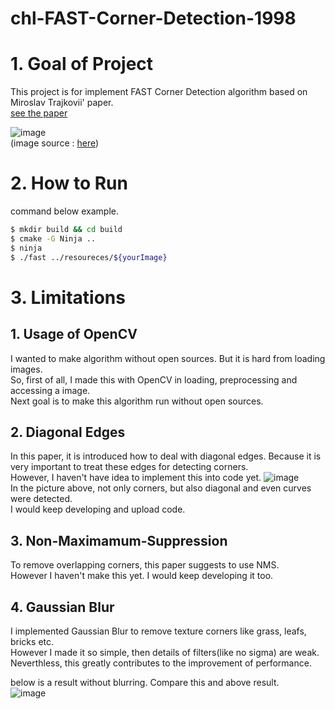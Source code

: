 # chl-FAST-Corner-Detection-1998

# 1. Goal of Project
This project is for implement FAST Corner Detection algorithm based on Miroslav Trajkovii' paper.   
[see the paper](https://s3.us-west-2.amazonaws.com/secure.notion-static.com/8fc91c3e-b24c-4f33-8935-d973e98803ae/Fast_Corner_Detection.pdf?X-Amz-Algorithm=AWS4-HMAC-SHA256&X-Amz-Content-Sha256=UNSIGNED-PAYLOAD&X-Amz-Credential=AKIAT73L2G45EIPT3X45%2F20220818%2Fus-west-2%2Fs3%2Faws4_request&X-Amz-Date=20220818T112735Z&X-Amz-Expires=86400&X-Amz-Signature=087280894890084dcb3a220fe11f2b582a7b326ba3665a52ea5acc77a1074c17&X-Amz-SignedHeaders=host&response-content-disposition=filename%20%3D%22Fast_Corner_Detection.pdf%22&x-id=GetObject)  

![image](https://user-images.githubusercontent.com/58837749/185526240-e7dd92c0-3175-4119-a7c9-fe4bdc99df51.png)  
(image source : [here](https://kr.123rf.com/photo_18646379_%EC%82%AC%EB%AC%B4%EC%8B%A4-%EA%B1%B4%EB%AC%BC%EC%97%90%EC%9E%88%EB%8A%94-%EB%A7%8E%EC%9D%80-%EC%B0%BD%EB%AC%B8%EB%93%A4.html))

# 2. How to Run
command below example.
```bash
$ mkdir build && cd build
$ cmake -G Ninja ..
$ ninja
$ ./fast ../resoureces/${yourImage}
```

# 3. Limitations
## 1. Usage of OpenCV
I wanted to make algorithm without open sources. But it is hard from loading images.  
So, first of all, I made this with OpenCV in loading, preprocessing and accessing a image.  
Next goal is to make this algorithm run without open sources.

## 2. Diagonal Edges
In this paper, it is introduced how to deal with diagonal edges. Because it is very important to treat these edges for detecting corners.  
However, I haven't have idea to implement this into code yet.
![image](https://user-images.githubusercontent.com/58837749/185526399-c628f7d6-a112-4a33-9c72-49c2797b0393.png)  
In the picture above, not only corners, but also diagonal and even curves were detected.  
I would keep developing and upload code.  

## 3. Non-Maximamum-Suppression
To remove overlapping corners, this paper suggests to use NMS.  
However I haven't make this yet. 
I would keep developing it too.

## 4. Gaussian Blur
I implemented Gaussian Blur to remove texture corners like grass, leafs, bricks etc.  
However I made it so simple, then details of filters(like no sigma) are weak.
Neverthless, this greatly contributes to the improvement of performance.  

below is a result without blurring. Compare this and above result.  
![image](https://user-images.githubusercontent.com/58837749/185527659-f85707c1-181c-45fb-84d7-bee55fc318df.png)
